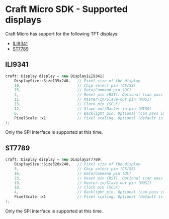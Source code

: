 # Craft Micro SDK - Supported displays

Craft Micro has support for the following TFT displays:

- [ILI9341](#ili9341)
- [ST7789](#st7789)

## ILI9341


```cpp
craft::Display display = new DisplayILI9341(
    DisplaySize::Size135x240,   // Pixel size of the display
    10,                         // Chip select pin (CS/SS)
    15,                         // Data/Command pin (DC)
    4,                          // Reset pin (RST). Optional (can pass in PIN_UNUSED)
    11,                         // Master-in/Slave-out pin (MOSI)
    13,                         // Clock pin (SCLK)
    12,                         // Slave-out/Master-in pin (MISO)
    6,                          // Backlight pin. Optional (can pass in PIN_UNUSED)
    PixelScale::x1              // Pixel scaling. Optional (default is PixelScale::x1)
);
```

Only the SPI interface is supported at this time.

## ST7789

```cpp
craft::Display display = new DisplayST7789(
    DisplaySize::Size320x240,   // Pixel size of the display
    5,                          // Chip select pin (CS/SS)
    16,                         // Data/Command pin (DC)
    23,                         // Reset pin (RST). Optional (can pass in PIN_UNUSED)
    19,                         // Master-in/Slave-out pin (MOSI)
    18,                         // Clock pin (SCLK)
    4,                          // Backlight pin. Optional (can pass in PIN_UNUSED)
    PixelScale::x1              // Pixel scaling. Optional (default is PixelScale::x1)
);
```

Only the SPI interface is supported at this time.
